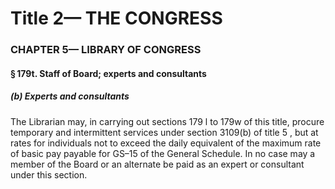 
# Title 2— THE CONGRESS
### CHAPTER 5— LIBRARY OF CONGRESS
#### § 179t. Staff of Board; experts and consultants
##### (b) Experts and consultants

The Librarian may, in carrying out sections 179 l to 179w of this title, procure temporary and intermittent services under section 3109(b) of title 5 , but at rates for individuals not to exceed the daily equivalent of the maximum rate of basic pay payable for GS–15 of the General Schedule. In no case may a member of the Board or an alternate be paid as an expert or consultant under this section.
